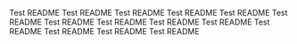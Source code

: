 Test README
Test README
Test README
Test README
Test README
Test README
Test README
Test README
Test README
Test README
Test README
Test README
Test README
Test README
